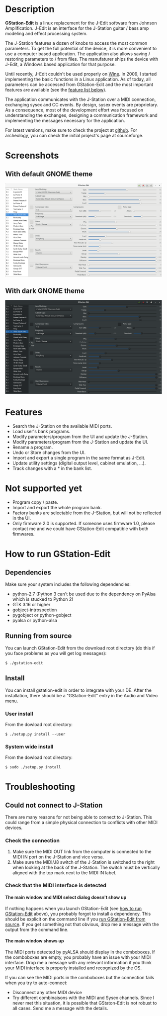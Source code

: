 # Description
**GStation-Edit** is a linux replacement for the J-Edit software from Johnson
Amplification. J-Edit is an interface for the J-Station guitar / bass amp
modeling and effect processing system.

The J-Station features a dozen of knobs to access the most common parameters.
To get the full potential of the device, it is more convenient to use a computer
based application. The application also allows saving / restoring parameters
to / from files. The manufaturer ships the device with J-Edit, a Windows based
application for that purpose.

Until recently, J-Edit couldn't be used properly on
[Wine](https://www.winehq.org/). In 2009, I started implementing the basic
functions in a Linux application. As of today, all parameters can be accessed
from GStation-Edit and the most important features are available (see the
[feature list below](#features)).

The application communicates with the J-Station over a MIDI connection,
exchanging sysex and CC events. By design, sysex events are proprietary. As a
consequence, most of the development effort was focused on understanding the
exchanges, designing a communication framework and implementing the messages
necessary for the application.

For latest versions, make sure to check the project at
[github](https://github.com/fengalin/gstation-edit). For archeology, you can
check the initial project's page at sourceforge.


# Screenshots
## With default GNOME theme
![Default theme](assets/gstation-edit_default-theme.png)
<br/>
## With dark GNOME theme
![Dark theme](assets/gstation-edit_dark-theme.png)


# <a name='features'></a>Features
- Search the J-Station on the available MIDI ports.
- Load user's bank programs.
- Modify parameters/program from the UI and update the J-Station.
- Modify parameters/program from the J-Station and update the UI.
- Rename a program.
- Undo or Store changes from the UI.
- Import and export a single program in the same format as J-Edit.
- Update utility settings (digital output level, cabinet emulation, ...).
- Track changes with a * in the bank list.


# Not supported yet
- Program copy / paste.
- Import and export the whole program bank.
- Factory banks are selectable from the J-Station, but will not be reflected
in the UI.
- Only firmware 2.0 is supported. If someone uses firmware 1.0, please contact
me and we could have GStation-Edit compatible with both firmwares.


# <a name='how_to_run'></a>How to run GStation-Edit
## Dependencies
Make sure your system includes the following dependencies:
- python-2.7 (Python 3 can't be used due to the dependency on PyAlsa which
is stucked to Python 2)
- GTK 3.16 or higher
- gobject-introspection
- pygobject or python-gobject
- pyalsa or python-alsa

## <a name='running_from_source'></a>Running from source
You can launch GStation-Edit from the download root directory (do this if you
face problems as you will get log messages):

    $ ./gstation-edit


## Install
You can install gstation-edit in order to integrate with your DE.
After the installation, there should be a "GStation-Edit" entry in
the Audio and Video menu.
### User install
From the dowload root directory:

    $ ./setup.py install --user

### System wide install
From the dowload root directory:

    $ sudo ./setup.py install


# Troubleshooting
## Could not connect to J-Station
There are many reasons for not being able to connect to J-Station. 
This could range from a simple physical connection to conflicts
with other MIDI devices.

### Check the connection
1. Make sure the MIDI OUT link from the computer is connected to
the MIDI IN port on the J-Station and vice versa.
2. Make sure the MIDI/J8 switch of the J-Station is switched to
the right when looking at the back of the J-Station. The switch must
be vertically aligned with the top mark next to the MIDI IN label.

### Check that the MIDI interface is detected

#### The main window and MIDI select dialog doesn't show up
If nothing happens when you launch GStation-Edit (see [how to run
GStation-Edit](how_to_run) above), you probably forgot to install a dependency.
This should be explicit on the command line if you [run GStation-Edit
from source](#running_from_source).
If you get something not that obvious, drop me a message with the output from
the command line.

#### The main window shows up
The MIDI ports detected by pyALSA should display In the comboboxes.
If the comboboxes are empty, you probably have an issue with your MIDI interface.
Drop me a message with any relevant information if you think your MIDI interface
is properly installed and recognized by the OS.

If you can see the MIDI ports in the comboboxes but the connection fails when
you try to auto-connect:
- Disconnect any other MIDI device
- Try different combinaisons with the MIDI and Sysex channels.
Since I never met this situation, it is possible that GStaton-Edit is not robust
to all cases. Send me a message with the details.
